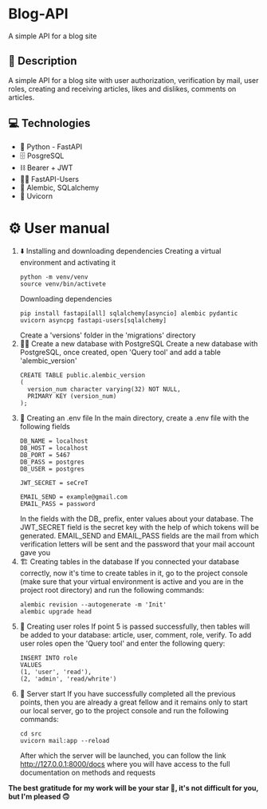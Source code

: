 # Blog-API
A simple API for a blog site

## 📖 Description
A simple API for a blog site with user authorization, verification by mail, user roles, creating and receiving articles, likes and dislikes, comments on articles.

## 💻 Technologies
- 🐍 Python - FastAPI
- 🗄️ PosgreSQL
- ⛓️ Bearer + JWT
- 🙋‍♂️ FastAPI-Users
- 📄 Alembic, SQLalchemy
- 🚀 Uvicorn

# ⚙️ User manual
1. ⬇️ Installing and downloading dependencies
   Creating a virtual environment and activating it
   ```
   python -m venv/venv
   source venv/bin/activete
   ```
   Downloading dependencies
   ```
   pip install fastapi[all] sqlalchemy[asyncio] alembic pydantic uvicorn asyncpg fastapi-users[sqlalchemy]
   ```
   Create a 'versions' folder in the 'migrations' directory
2. 👷‍♂️ Create a new database with PostgreSQL
   Create a new database with PostgreSQL, once created, open 'Query tool' and add a table 'alembic_version'
   ```
   CREATE TABLE public.alembic_version
   (
     version_num character varying(32) NOT NULL,
     PRIMARY KEY (version_num)
   );
   ```
4. 📂 Creating an .env file
   In the main directory, create a .env file with the following fields
   ```
   DB_NAME = localhost
   DB_HOST = localhost
   DB_PORT = 5467
   DB_PASS = postgres
   DB_USER = postgres

   JWT_SECRET = seCreT
   
   EMAIL_SEND = example@gmail.com
   EMAIL_PASS = password
   ```
   In the fields with the DB_ prefix, enter values about your database. The JWT_SECRET field is the secret key with the help of which
   tokens will be generated. EMAIL_SEND and EMAIL_PASS fields are the mail from which verification letters will be sent and the password       that your mail account gave you
6. 🏗️ Creating tables in the database
   If you connected your database correctly, now it's time to create tables in it, go to the project console (make sure that your virtual      environment is active and you are in the project root directory) and run the following commands:
   ```
   alembic revision --autogenerate -m 'Init'
   alembic upgrade head
   ```
7. 📎 Creating user roles
   If point 5 is passed successfully, then tables will be added to your database: article, user, comment, role, verify. To add user roles      open the 'Query tool' and enter the following query:
   ```
   INSERT INTO role
   VALUES
   (1, 'user', 'read'),
   (2, 'admin', 'read/whrite')
   ```
7. 🏁 Server start
   If you have successfully completed all the previous points, then you are already a great fellow and it remains only to start our local      server, go to the project console and run the following commands:
   ```
   cd src
   uvicorn mail:app --reload
   ```
   After which the server will be launched, you can follow the link http://127.0.0.1:8000/docs where you will have access to the full          documentation on methods and requests

**The best gratitude for my work will be your star 🌟, it's not difficult for you, but I'm pleased 🙃**

